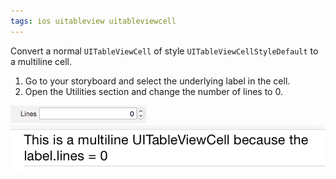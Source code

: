 ```yaml
---
tags: ios uitableview uitableviewcell
---
```

Convert a normal `UITableViewCell` of style `UITableViewCellStyleDefault` to a multiline cell.

1. Go to your storyboard and select the underlying label in the cell.
2. Open the Utilities section and change the number of lines to 0.

![Reference Image](/assets/tableview-cell-number-of-lines-0.png)
![Demo Image](/assets/tableview-cell-number-of-lines-0-demo.png)
